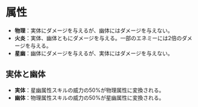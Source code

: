 # 属性

- **物理**：実体にダメージを与えるが、幽体にはダメージを与えない。
- **火炎**：実体、幽体ともにダメージを与える。一部のエネミーには2倍のダメージを与える。
- **星幽**：幽体にダメージを与えるが、実体にはダメージを与えない。

## 実体と幽体

- **実体**：星幽属性スキルの威力の50%が物理属性に変換される。
- **幽体**：物理属性スキルの威力の50%が星幽属性に変換される。
